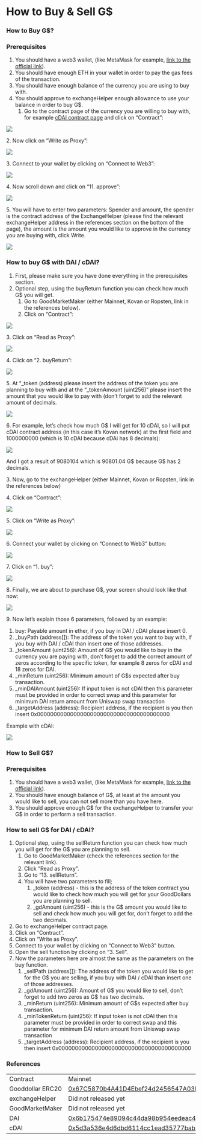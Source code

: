 # How to Buy & Sell G$

### How to Buy G$? <a href="#h.e5skh54apukf" id="h.e5skh54apukf"></a>

### Prerequisites <a href="#h.7qnl0y4984hv" id="h.7qnl0y4984hv"></a>

1. You should have a web3 wallet, (like MetaMask for example, [link to the official link](https://www.google.com/url?q=https://metamask.io/\&sa=D\&source=editors\&ust=1634809220729000\&usg=AOvVaw3sIQw4vzOnSgl4wX-4lv4E)).
2. You should have enough ETH in your wallet in order to pay the gas fees of the transaction.
3. You should have enough balance of the currency you are using to buy with.
4. You should approve to exchangeHelper enough allowance to use your balance in order to buy G$.
   1. Go to the contract page of the currency you are willing to buy with, for example [cDAI contract page](https://www.google.com/url?q=https://kovan.etherscan.io/address/0xf0d0eb522cfa50b716b3b1604c4f0fa6f04376ad\&sa=D\&source=editors\&ust=1634809220729000\&usg=AOvVaw2MhLThHQa8nApkfA9sj2vh) and click on “Contract”:

![](../.gitbook/assets/image14)

2\. Now click on “Write as Proxy”:&#x20;

![](../.gitbook/assets/image9)

3\. Connect to your wallet by clicking on “Connect to Web3”:&#x20;

![](../.gitbook/assets/image16)

4\. Now scroll down and click on “11. approve”:&#x20;

![](../.gitbook/assets/image4)

5\. You will have to enter two parameters: Spender and amount, the spender is the contract address of the ExchangeHelper (please find the relevant exchangeHelper address in the references section on the bottom of the page), the amount is the amount you would like to approve in the currency you are buying with, click Write.

![](../.gitbook/assets/image5)

### How to buy G$ with DAI / cDAI? <a href="#h.5xmwue139rg6" id="h.5xmwue139rg6"></a>

1. First, please make sure you have done everything in the prerequisites section.
2. Optional step, using the buyReturn function you can check how much G$ you will get.
   1. Go to GoodMarketMaker (either Mainnet, Kovan or Ropsten, link in the references below).
   2. Click on “Contract”:

![](../.gitbook/assets/image15)

3\. Click on “Read as Proxy”:&#x20;

![](../.gitbook/assets/image2)

4\. Click on “2. buyReturn”:&#x20;

![](../.gitbook/assets/image13)

5\. At “\_token (address) please insert the address of the token you are planning to buy with and at the “\_tokenAmount (uint256)” please insert the amount that you would like to pay with (don’t forget to add the relevant amount of decimals.&#x20;

![](../.gitbook/assets/image6)

6\. For example, let’s check how much G$ I will get for 10 cDAI, so I will put cDAI contract address (in this case it’s Kovan network) at the first field and 1000000000 (which is 10 cDAI because cDAi has 8 decimals):

![](../.gitbook/assets/image12)

And I got a result of 9080104 which is 90801.04 G$ because G$ has 2 decimals.

3\. Now, go to the exchangeHelper (either Mainnet, Kovan or Ropsten, link in the references below)

4\. Click on “Contract”:&#x20;

![](../.gitbook/assets/image1)

5\. Click on “Write as Proxy”:&#x20;

![](../.gitbook/assets/image11)

6\. Connect your wallet by clicking on “Connect to Web3” button:&#x20;

![](../.gitbook/assets/image7)

7\. Click on “1. buy”:&#x20;

![](../.gitbook/assets/image3)

8\. Finally, we are about to purchase G$, your screen should look like that now:&#x20;

![](../.gitbook/assets/image10)

9\. Now let’s explain those 6 parameters, followed by an example:

1. buy: Payable amount in ether, if you buy in DAI / cDAI please insert 0.
2. \_buyPath (address\[]): The address of the token you want to buy with, if you buy with DAI / cDAI than insert one of those addresses.
3. \_tokenAmount (uint256): Amount of G$ you would like to buy in the currency you are paying with, don’t forget to add the correct amount of zeros according to the specific token, for example 8 zeros for cDAI and 18 zeros for DAI.
4. \_minReturn (uint256): Minimum amount of G$s expected after buy transaction.
5. \_minDAIAmount (uint256): If input token is not cDAI then this parameter must be provided in order to correct swap and this parameter for minimum DAI return amount from Uniswap swap transaction
6. \_targetAddress (address): Recipient address, if the recipient is you then insert 0x0000000000000000000000000000000000000000

Example with cDAI:

![](../.gitbook/assets/image8)

### How to Sell G$? <a href="#h.hp4socu3xt98" id="h.hp4socu3xt98"></a>

### Prerequisites <a href="#h.o7gv2gumixm" id="h.o7gv2gumixm"></a>

1. You should have a web3 wallet, (like MetaMask for example, [link to the official link](https://www.google.com/url?q=https://metamask.io/\&sa=D\&source=editors\&ust=1634809220735000\&usg=AOvVaw2Y3OAbhu7Xgpb00yZPUhYw)).
2. You should have enough balance of G$, at least at the amount you would like to sell, you can not sell more than you have here.
3. You should approve enough G$ for the exchangeHelper to transfer your G$ in order to perform a sell transaction.

### How to sell G$ for DAI / cDAI? <a href="#h.tcdkrzq499nl" id="h.tcdkrzq499nl"></a>

1. Optional step, using the sellReturn function you can check how much you will get for the G$ you are planning to sell.
   1. Go to GoodMarketMaker (check the references section for the relevant link).
   2. Click “Read as Proxy”.
   3. Go to “13. sellReturn”.
   4. You will have two parameters to fill;
      1. \_token (address) - this is the address of the token contract you would like to check how much you will get for your GoodDollars you are planning to sell.
      2. \_gdAmount (uint256) - this is the G$ amount you would like to sell and check how much you will get for, don’t forget to add the two decimals.
2. Go to exchangeHelper contract page.
3. Click on “Contract”.
4. Click on “Write as Proxy”.
5. Connect to your wallet by clicking on “Connect to Web3” button.
6. Open the sell function by clicking on “3. Sell”.
7. Now the parameters here are almost the same as the parameters on the buy function.
   1. \_sellPath (address\[]): The address of the token you would like to get for the G$ you are selling, if you buy with DAI / cDAI than insert one of those addresses.
   2. \_gdAmount (uint256): Amount of G$ you would like to sell, don’t forget to add two zeros as G$ has two decimals.
   3. \_minReturn (uint256): Minimum amount of G$s expected after buy transaction.
   4. \_minTokenReturn (uint256): If input token is not cDAI then this parameter must be provided in order to correct swap and this parameter for minimum DAI return amount from Uniswap swap transaction
   5. \_targetAddress (address): Recipient address, if the recipient is you then insert 0x0000000000000000000000000000000000000000

### References <a href="#h.upoh0nurgire" id="h.upoh0nurgire"></a>

|                  |                                                                                                                                                                                                                                   |                                                                                                                                                                                                                                          |                                                                                                                                                                                                                                             |
| ---------------- | --------------------------------------------------------------------------------------------------------------------------------------------------------------------------------------------------------------------------------- | ---------------------------------------------------------------------------------------------------------------------------------------------------------------------------------------------------------------------------------------- | ------------------------------------------------------------------------------------------------------------------------------------------------------------------------------------------------------------------------------------------- |
| Contract         | Mainnet                                                                                                                                                                                                                           | Kovan                                                                                                                                                                                                                                    | Ropsten                                                                                                                                                                                                                                     |
| Gooddollar ERC20 | [0x67C5870b4A41D4Ebef24d2456547A03F1f3e094B](https://www.google.com/url?q=https://etherscan.io/address/0x67C5870b4A41D4Ebef24d2456547A03F1f3e094B\&sa=D\&source=editors\&ust=1634809220741000\&usg=AOvVaw1bbGiPClubVwscJgJglVg7)  | [0x46183b8822BB7Cbf27E10A1acc95DfB3b5f0ec79](https://www.google.com/url?q=https://kovan.etherscan.io/address/0x46183b8822BB7Cbf27E10A1acc95DfB3b5f0ec79\&sa=D\&source=editors\&ust=1634809220742000\&usg=AOvVaw3HZ1EHRDLx2LYM-EOaqtS5)   | [0x4738C5e91C4F809da21DD0Df4B5aD5f699878C1c](https://www.google.com/url?q=https://ropsten.etherscan.io/address/0x4738C5e91C4F809da21DD0Df4B5aD5f699878C1c\&sa=D\&source=editors\&ust=1634809220742000\&usg=AOvVaw2FHfogHQnSCPQ5pWAMkcVi)    |
| exchangeHelper   | Did not released yet                                                                                                                                                                                                              | [0x7C8f7F618c2F84C656aeb51D652848ce76990dB7](https://www.google.com/url?q=https://kovan.etherscan.io/address/0x7C8f7F618c2F84C656aeb51D652848ce76990dB7\&sa=D\&source=editors\&ust=1634809220744000\&usg=AOvVaw1kvQTVVy-URVnOw-kNe0EN)   | [0xAaB60FE459C0eB809461d858ce9A98523d826c2A](https://www.google.com/url?q=https://ropsten.etherscan.io/address/0xAaB60FE459C0eB809461d858ce9A98523d826c2A\&sa=D\&source=editors\&ust=1634809220744000\&usg=AOvVaw1aJ9bSO1fOQ6i1wC6I\_pEC)   |
| GoodMarketMaker  | Did not released yet                                                                                                                                                                                                              | [0xE0fdF6e09C4ac5aa5A8952ac32b16446eE0D0b79](https://www.google.com/url?q=https://kovan.etherscan.io/address/0xE0fdF6e09C4ac5aa5A8952ac32b16446eE0D0b79\&sa=D\&source=editors\&ust=1634809220745000\&usg=AOvVaw26rKAL33Cf16cSBwO3fvwi)   | [0xAaB60FE459C0eB809461d858ce9A98523d826c2A](https://www.google.com/url?q=https://ropsten.etherscan.io/address/0xAaB60FE459C0eB809461d858ce9A98523d826c2A\&sa=D\&source=editors\&ust=1634809220746000\&usg=AOvVaw2cYZ3zIeecxAP\_\_MY5MECs)  |
| DAI              | [0x6b175474e89094c44da98b954eedeac495271d0f](https://www.google.com/url?q=https://etherscan.io/token/0x6b175474e89094c44da98b954eedeac495271d0f\&sa=D\&source=editors\&ust=1634809220747000\&usg=AOvVaw1MRZngV3hpR8rfUgs-y14W)    | [0x4f96fe3b7a6cf9725f59d353f723c1bdb64ca6aa](https://www.google.com/url?q=https://kovan.etherscan.io/address/0x4f96fe3b7a6cf9725f59d353f723c1bdb64ca6aa\&sa=D\&source=editors\&ust=1634809220747000\&usg=AOvVaw3gjgN3ghme5qZRY\_bSrFR9)  | [0xB5E5D0F8C0cbA267CD3D7035d6AdC8eBA7Df7Cdd](https://www.google.com/url?q=https://ropsten.etherscan.io/address/0xB5E5D0F8C0cbA267CD3D7035d6AdC8eBA7Df7Cdd\&sa=D\&source=editors\&ust=1634809220748000\&usg=AOvVaw1dCTVb6\_CzuK1rPAmYB9wF)   |
| cDAI             | [0x5d3a536e4d6dbd6114cc1ead35777bab948e3643](https://www.google.com/url?q=https://etherscan.io/token/0x5d3a536e4d6dbd6114cc1ead35777bab948e3643\&sa=D\&source=editors\&ust=1634809220748000\&usg=AOvVaw0OUt3GFPvYTu9fNQ4o5ALz)    | [0xf0d0eb522cfa50b716b3b1604c4f0fa6f04376ad](https://www.google.com/url?q=https://kovan.etherscan.io/address/0xf0d0eb522cfa50b716b3b1604c4f0fa6f04376ad\&sa=D\&source=editors\&ust=1634809220749000\&usg=AOvVaw0ZdEx5I7AhPbJA5qJ1tYsD)   | [0x6ce27497a64fffb5517aa4aee908b1e7eb63b9ff](https://www.google.com/url?q=https://ropsten.etherscan.io/address/0x6ce27497a64fffb5517aa4aee908b1e7eb63b9ff\&sa=D\&source=editors\&ust=1634809220750000\&usg=AOvVaw22fahaP8I7bpT8sPeR0XlJ)    |
